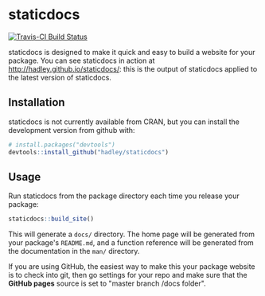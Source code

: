 # staticdocs

[![Travis-CI Build Status](https://travis-ci.org/hadley/staticdocs.svg?branch=master)](https://travis-ci.org/hadley/staticdocs)

staticdocs is designed to make it quick and easy to build a website for your package. You can see staticdocs in action at <http://hadley.github.io/staticdocs/>: this is the output of staticdocs applied to the latest version of staticdocs.

## Installation

staticdocs is not currently available from CRAN, but you can install the development version from github with:

```R
# install.packages("devtools")
devtools::install_github("hadley/staticdocs")
```

## Usage

Run staticdocs from the package directory each time you release your package:

```R
staticdocs::build_site()
```

This will generate a `docs/` directory. The home page will be generated from your package's `README.md`, and a function reference will be generated from the documentation in the `man/` directory.

If you are using GitHub, the easiest way to make this your package website is to check into git, then go settings for your repo and make sure that the __GitHub pages__ source is set to "master branch /docs folder".
